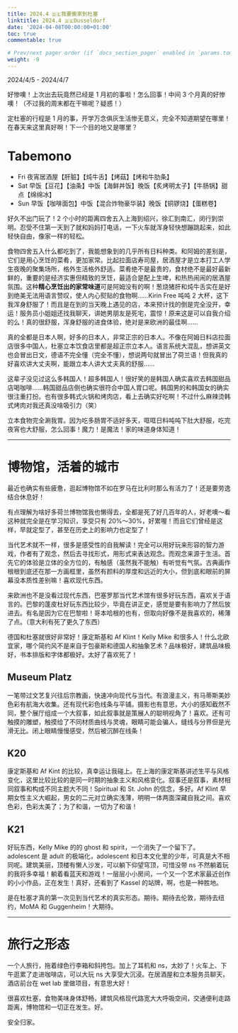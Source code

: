 ```yaml
---
title: 2024.4 🇩🇪我要搬家到杜塞
linktitle: 2024.4 🇩🇪Dusseldorf
date: '2024-04-08T00:00:00+01:00'
toc: true
commentable: true

# Prev/next pager order (if `docs_section_pager` enabled in `params.toml`)
weight: -9
---
```


2024/4/5 - 2024/4/7

好惨噢！上次出去玩竟然已经是 1 月初的事啦！怎么回事！中间 3 个月真的好惨噢！（不过我的周末都在干嘛呢？疑惑！）

定杜塞的行程是 1 月的事，开学万念俱灰生活惨无意义，完全不知道期望在哪里！在春天来这里真好啊！下一个目的地又是哪里？

# Tabemono

- Fri 夜宵居酒屋【肝脏】【炖牛舌】【烤菇】【烤和牛肋条】
- Sat 早饭【豆花】【油条】中饭【海鲜丼饭】晚饭【炙烤明太子】【牛肠锅】甜点【绵绵冰】
- Sun 早饭【咖啡面包】中饭【混合炸物豪华装】晚饭【铜锣烧】【蛋糕卷】

好久不出门玩了！2 个小时的距离四舍五入上海到绍兴，徐汇到南汇，闵行到崇明。忍受不住第一天到了就和妈妈打电话，一下火车就浑身轻快想蹦跳起来，如此轻快自由，像家一样的轻松。

食物四舍五入什么都吃到了，我能想象到的几乎所有日料种类。和阿姆的差别是，它们是用心烹饪的菜肴，更加家常。比起拉面店寿司屋，居酒屋才是立本打工人学生夜晚的聚集场所，格外生活格外舒适。菜肴绝不是最贵的，食材绝不是最好最新鲜的，重要的是经济实惠但精致的烹饪，最适合是配上生啤，和热热闹闹的居酒屋氛围。这种**精心烹饪出的家常味道**可是阿姆没有的啊！葱烧猪肝和炖牛舌实在是好到绝美无法用语言赞叹，使人内心熨贴的食物啊……Kirin Free 吨吨 2 大杯，这下我浑身舒服了！而且是在到的当天晚上遇见的店，本来预计找的倒是完全没开，幸运！服务员小姐姐还找我聊天，讲她男朋友是死宅，震惊！原来这是可以自我介绍的么！真的很舒服，浑身舒服的进食体验，绝对是来欧洲的最佳啊……

真的全都是日本人啊，好多的日本人，非常正宗的日本人。不像在阿姆日料店拉面店很多中国人，杜塞立本饮食店里都是超正宗立本人。语言系统大混乱，想讲英文也会冒出日文，德语不完全懂（完全不懂），想说两句就冒出了荷兰语！但我真的好喜欢讲大丈夫啊，能跟立本人讲大丈夫真的舒服……

这辈子没见过这么多韩国人！超多韩国人！很好笑的是韩国人确实喜欢去韩国甜品店喝咖啡……韩国甜品店倒也确实很符合中国人胃口呢。韩国男的和韩国女的确实很注重打扮。也有很多韩式火锅和烤肉店，看上去确实好吃啊！不过什么麻辣烫韩式烤肉对我还真没啥吸引力（笑）

立本食物完全涮我胃。因为吃多肠胃不适好多天，哐哐日料吨吨下肚大舒服，吃完夜宵也大舒服，怎么回事！魔力！是魔法！家的味道身体知道！

---

# 博物馆，活着的城市

最近也确实有些疲惫，逛起博物馆不如在罗马在比利时那么有活力了！还是要劳逸结合休息好！

有点理解为啥好多荷兰博物馆我也懒得去，全都是死了好几百年的人，好老噢～看这种就完全是在学习知识，享受只有 20%～30%，好累喔！而且它们曾经是这样，早就定型了，甚至在历史上的影响力也定型了！

当代艺术就不一样，很多是感受性的自我解读！完全可以用好玩来形容的智力游戏，作者有了观念，然后去寻找形式，用形式来表达观念。而观念来源于生活。首先它的体验是立体的全方位的，有触感（虽然我不能触）有听觉有气氛。古典画作根根到底还在那一方画框里，虽然有颜料的厚度和远近的大小，但到底和眼前的屏幕没本质性差别嘛！喜欢现代东西。

来欧洲也不是没看过现代东西，巴塞罗那当代艺术馆有很多好玩东西，喜欢关于语言的。巴黎的蓬皮杜好玩东西比较少，毕竟在讲正史，感觉是要有影响力了然后放进去。有名是因为它在巴黎啦！哥本哈根的也有，但取向好像不是我喜欢的，稀薄了点。（意大利有死了更久了东西）

德国和杜塞就很好非常好！康定斯基和 Af Klint！Kelly Mike 和很多人！什么北欧宜家，哪个简约风不是来自于包豪斯和德国人和抽象艺术？品味极好，建筑品味极好，书本排版和字体都极好。太好了喜欢死了！

## Museum Platz

一笔带过文艺复兴往后宗教画，快速冲向现代与当代。有浪漫主义，有马蒂斯美妙色彩有航海大收集。还有现代彩色线条与平铺。摄影也有意思，大小的感知截然不同，整个展厅组成一个大叙事，如此叙事就是策展人的聪明视角了！喜欢。还有可触摸的雕塑，触摸给了不同材质曲线与灵魂，眼睛可能会骗人，缝线与分界但是光滑无比。闭上眼睛慢慢感受，然后被沉醉在线条！

## K20

康定斯基和 Af Kint 的比较，真幸运让我碰上。在上海的康定斯基讲述生平与风格变化，这里比较比较的是同一时期的抽象主义和风格变化。叙事还是叙事，素材相同叙事和构成不同主题大不同！Spiritual 和 St. John 的信念，多好。Af Klint 早期女性主义大崛起，男女的二元对立确实浅薄，明明一体两面深藏自我之间。喜欢色彩，色彩太美了；为了和谐，一切为了和谐！

## K21

好玩东西，Kelly Mike 的的 ghost 和 spirit，一个消失了一个留下了。adolescent 是 adult 的极端化，adolescent 和日本文化里的少年，可真是大不相同呢。建筑美丽，顶楼有懒人沙发，可以躺下仰望穹顶，可惜没带 ns 不然躺着玩的我将多幸福！躺着看蓝天和游戏！一层层小小房间，一个又一个艺术家最近创作的小小作品，正在发生！真好，还看到了 Kassel 的站牌，啊，也是一种胜地。

是在杜塞才真的第一次见到当代艺术的真实形态。期待。期待去伦敦，期待去纽约，MoMA 和 Guggenheim！大期待。

---

# 旅行之形态

一个人旅行，拖着绿色行李箱和斜挎包。加上了耳机和 ns，太妙了！火车上、下午逛累了走进咖啡店，可以大玩 ns 大享受大沉浸。在居酒屋和立本服务员聊天，酒店前台在 wet lab 里做项目，有意思大好！

很喜欢杜塞，食物美味身体舒畅，建筑风格现代路宽大大呼吸空间，交通便利走路距离，博物馆和一切正在发生。好。

安全归家。
